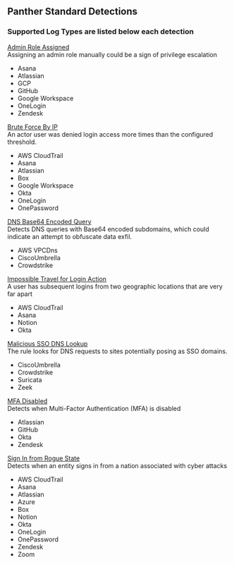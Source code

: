 ## Panther Standard Detections

### Supported Log Types are listed below each detection

[Admin Role Assigned](../rules/standard_rules/admin_assigned.yml)  
Assigning an admin role manually could be a sign of privilege escalation
  - Asana
  - Atlassian
  - GCP
  - GitHub
  - Google Workspace
  - OneLogin
  - Zendesk


[Brute Force By IP](../rules/standard_rules/brute_force_by_ip.yml)  
An actor user was denied login access more times than the configured threshold.
  - AWS CloudTrail
  - Asana
  - Atlassian
  - Box
  - Google Workspace
  - Okta
  - OneLogin
  - OnePassword


[DNS Base64 Encoded Query](../rules/standard_rules/standard_dns_base64.yml)  
Detects DNS queries with Base64 encoded subdomains, which could indicate an attempt to obfuscate data exfil.
  - AWS VPCDns
  - CiscoUmbrella
  - Crowdstrike


[Impossible Travel for Login Action](../rules/standard_rules/impossible_travel_login.yml)  
A user has subsequent logins from two geographic locations that are very far apart
  - AWS CloudTrail
  - Asana
  - Notion
  - Okta


[Malicious SSO DNS Lookup](../rules/standard_rules/malicious_sso_dns_lookup.yml)  
The rule looks for DNS requests to sites potentially posing as SSO domains.
  - CiscoUmbrella
  - Crowdstrike
  - Suricata
  - Zeek


[MFA Disabled](../rules/standard_rules/mfa_disabled.yml)  
Detects when Multi-Factor Authentication (MFA) is disabled
  - Atlassian
  - GitHub
  - Okta
  - Zendesk


[Sign In from Rogue State](../rules/standard_rules/sign_in_from_rogue_state.yml)  
Detects when an entity signs in from a nation associated with cyber attacks
  - AWS CloudTrail
  - Asana
  - Atlassian
  - Azure
  - Box
  - Notion
  - Okta
  - OneLogin
  - OnePassword
  - Zendesk
  - Zoom


